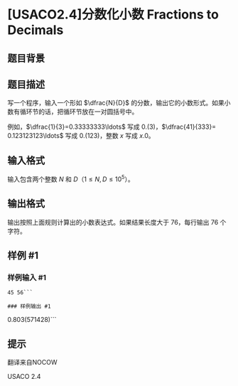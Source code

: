 # [USACO2.4]分数化小数 Fractions to Decimals

## 题目背景



## 题目描述

写一个程序，输入一个形如 $\dfrac{N}{D}$ 的分数，输出它的小数形式。如果小数有循环节的话，把循环节放在一对圆括号中。

例如，$\dfrac{1}{3}=0.33333333\ldots$ 写成 $0.(3)$，$\dfrac{41}{333}= 0.123123123\ldots$ 写成 $0.(123)$，整数 $x$ 写成 $x.0$。

## 输入格式

输入包含两个整数 $N$ 和 $D$（$1 \leq N,D \leq 10^5$）。

## 输出格式

输出按照上面规则计算出的小数表达式。如果结果长度大于 $76$，每行输出 $76$ 个字符。

## 样例 #1

### 样例输入 #1
```
45 56```

### 样例输出 #1

```
0.803(571428)```

## 提示

翻译来自NOCOW

USACO 2.4

